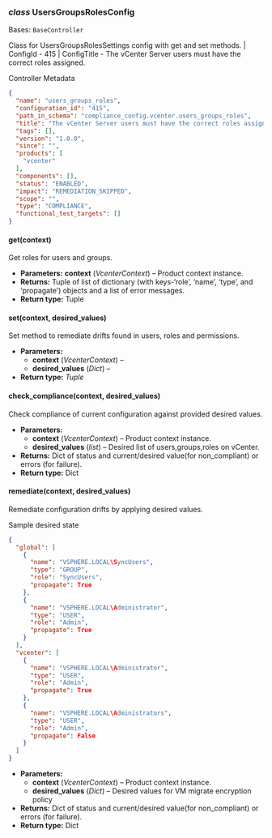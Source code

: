 ### *class* UsersGroupsRolesConfig

Bases: `BaseController`

Class for UsersGroupsRolesSettings config with get and set methods.
| ConfigId - 415
| ConfigTitle - The vCenter Server users must have the correct roles assigned.

Controller Metadata
```json
{
  "name": "users_groups_roles",
  "configuration_id": "415",
  "path_in_schema": "compliance_config.vcenter.users_groups_roles",
  "title": "The vCenter Server users must have the correct roles assigned.",
  "tags": [],
  "version": "1.0.0",
  "since": "",
  "products": [
    "vcenter"
  ],
  "components": [],
  "status": "ENABLED",
  "impact": "REMEDIATION_SKIPPED",
  "scope": "",
  "type": "COMPLIANCE",
  "functional_test_targets": []
}
```

#### get(context)

Get roles for users and groups.

* **Parameters:**
  **context** (*VcenterContext*) – Product context instance.
* **Returns:**
  Tuple of list of dictionary (with keys-‘role’, ‘name’, ‘type’, and ‘propagate’) objects and a list of error messages.
* **Return type:**
  Tuple

#### set(context, desired_values)

Set method to remediate drifts found in users, roles and permissions.

* **Parameters:**
  * **context** (*VcenterContext*) – 
  * **desired_values** (*Dict*) – 
* **Return type:**
  *Tuple*

#### check_compliance(context, desired_values)

Check compliance of current configuration against provided desired values.

* **Parameters:**
  * **context** (*VcenterContext*) – Product context instance.
  * **desired_values** (*list*) – Desired list of users,groups,roles on vCenter.
* **Returns:**
  Dict of status and current/desired value(for non_compliant) or errors (for failure).
* **Return type:**
  Dict

#### remediate(context, desired_values)

Remediate configuration drifts by applying desired values.

Sample desired state
<br/>
```json
{
  "global": [
    {
      "name": "VSPHERE.LOCAL\SyncUsers",
      "type": "GROUP",
      "role": "SyncUsers",
      "propagate": True
    },
    {
      "name": "VSPHERE.LOCAL\Administrator",
      "type": "USER",
      "role": "Admin",
      "propagate": True
    }
  ],
  "vcenter": [
    {
      "name": "VSPHERE.LOCAL\Administrator",
      "type": "USER",
      "role": "Admin",
      "propagate": True
    },
    {
      "name": "VSPHERE.LOCAL\Administrators",
      "type": "USER",
      "role": "Admin",
      "propagate": False
    }
  ]
}
```

* **Parameters:**
  * **context** (*VcenterContext*) – Product context instance.
  * **desired_values** (*Dict*) – Desired values for VM migrate encryption policy
* **Returns:**
  Dict of status and current/desired value(for non_compliant) or errors (for failure).
* **Return type:**
  Dict
